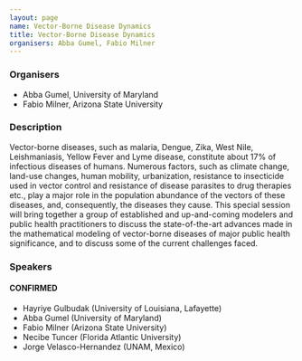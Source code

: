 ```yaml
---
layout: page
name: Vector-Borne Disease Dynamics
title: Vector-Borne Disease Dynamics
organisers: Abba Gumel, Fabio Milner
---
```


### Organisers

- Abba Gumel, University of Maryland
- Fabio Milner, Arizona State University



### Description

Vector-borne diseases, such as malaria, Dengue, Zika, West Nile, Leishmaniasis, Yellow Fever and Lyme disease, constitute about 17% of infectious diseases of humans. Numerous factors, such as climate change, land-use changes, human mobility, urbanization, resistance to insecticide used in vector control and resistance of disease parasites to drug therapies etc., play a major role in the population abundance of the vectors of these diseases, and, consequently, the diseases they cause.  This special session will bring together a group of established and up-and-coming modelers and public health practitioners to discuss the state-of-the-art advances made in the mathematical modeling of vector-borne diseases of major public health significance, and to discuss some of the current challenges faced.



### Speakers

#### CONFIRMED
- Hayriye Gulbudak (University of Louisiana, Lafayette)
- Abba Gumel (University of Maryland)
- Fabio Milner (Arizona State University)
- Necibe Tuncer (Florida Atlantic University)
- Jorge Velasco-Hernandez (UNAM, Mexico)



